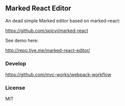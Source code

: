
Marked React Editor
------

An dead simple Marked editor based on marked-react:

https://github.com/spicyj/marked-react

See demo here:

http://repo.tiye.me/marked-react-editor/

### Develop

https://github.com/mvc-works/webpack-workflow

### License

MIT